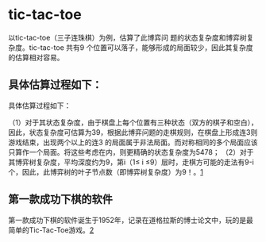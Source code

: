 

<!--
 * @version:
 * @Author:  StevenJokess（蔡舒起） https://github.com/StevenJokess
 * @Date: 2023-05-12 01:44:22
 * @LastEditors:  StevenJokess（蔡舒起） https://github.com/StevenJokess
 * @LastEditTime: 2023-05-12 02:20:49
 * @Description:
 * @Help me: make friends by a867907127@gmail.com and help me get some “foreign” things or service I need in life; 如有帮助，请赞助，失业3年了。![支付宝收款码](https://github.com/StevenJokess/d2rl/blob/master/img/%E6%94%B6.jpg)
 * @TODO::
 * @Reference:
-->
# tic-tac-toe

以tic-tac-toe（三子连珠棋）为例，估算了此博弈问
题的状态复杂度和博弈树复杂度。tic-tac-toe 共有9 个位置可以落子，能够形成的局面较少，因此其复杂度的估算相对容易。

## 具体估算过程如下：

具体估算过程如下：

（1）对于其状态复杂度，由于棋盘上每个位置有三种状态（双方的棋子和空白），因此，状态复杂度可估算为39，根据此博弈问题的走棋规则，在棋盘上形成连3则游戏结束，出现两个以上的连3 的局面属于非法局面。而对称相同的多个局面应该只算作一个局面。将这些考虑在内，则更精确的状态复杂度为5478；
（2）对于其博弈树复杂度，平均深度约为9，第i（1≤  i  ≤9）层时，走棋方可能的走法有9-i 个，因此，此博弈树的叶子节点数（即博弈树复杂度）为9！。[1]

## 第一款成功下棋的软件

第一款成功下棋的软件诞生于1952年，记录在道格拉斯的博士论文中，玩的是最简单的Tic-Tac-Toe游戏。[2]

[1]: https://www.ambchina.com/data/upload/image/20220226/2017%E4%B8%AD%E5%9B%BD%E4%BA%BA%E5%B7%A5%E6%99%BA%E8%83%BD%E7%B3%BB%E5%88%97%E7%99%BD%E7%9A%AE%E4%B9%A6--%E6%99%BA%E8%83%BD%E5%8D%9A%E5%BC%88-2017.pdf
[2]: https://pdf-1307664364.cos.ap-chengdu.myqcloud.com/%E6%95%99%E6%9D%90/%E6%9C%BA%E5%99%A8%E5%AD%A6%E4%B9%A0/%E3%80%8A%E7%99%BE%E9%9D%A2%E6%9C%BA%E5%99%A8%E5%AD%A6%E4%B9%A0%E7%AE%97%E6%B3%95%E5%B7%A5%E7%A8%8B%E5%B8%88%E5%B8%A6%E4%BD%A0%E5%8E%BB%E9%9D%A2%E8%AF%95%E3%80%8B%E4%B8%AD%E6%96%87PDF.pdf

